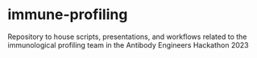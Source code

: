 # immune-profiling
Repository to house scripts, presentations, and workflows related to the immunological profiling team in the Antibody Engineers Hackathon 2023
